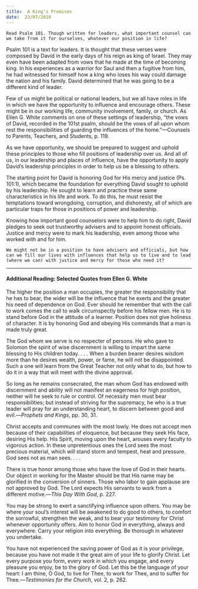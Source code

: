 ```yaml
---
title:  A King’s Promises
date:  23/07/2019
---
```


`Read Psalm 101. Though written for leaders, what important counsel can we take from it for ourselves, whatever our position in life?`

Psalm 101 is a text for leaders. It is thought that these verses were composed by David in the early days of his reign as king of Israel. They may even have been adapted from vows that he made at the time of becoming king. In his experiences as a warrior for Saul and then a fugitive from him, he had witnessed for himself how a king who loses his way could damage the nation and his family. David determined that he was going to be a different kind of leader.

Few of us might be political or national leaders, but we all have roles in life in which we have the opportunity to influence and encourage others. These might be in our working life, community involvement, family, or church. As Ellen G. White comments on one of these settings of leadership, “the vows of David, recorded in the 101st psalm, should be the vows of all upon whom rest the responsibilities of guarding the influences of the home.”—Counsels to Parents, Teachers, and Students, p. 119.

As we have opportunity, we should be prepared to suggest and uphold these principles to those who fill positions of leadership over us. And all of us, in our leadership and places of influence, have the opportunity to apply David’s leadership principles in order to help us be a blessing to others.

The starting point for David is honoring God for His mercy and justice (Ps. 101:1), which became the foundation for everything David sought to uphold by his leadership. He sought to learn and practice these same characteristics in his life and work. To do this, he must resist the temptations toward wrongdoing, corruption, and dishonesty, all of which are particular traps for those in positions of power and leadership.

Knowing how important good counselors were to help him to do right, David pledges to seek out trustworthy advisers and to appoint honest officials. Justice and mercy were to mark his leadership, even among those who worked with and for him.

`We might not be in a position to have advisers and officials, but how can we fill our lives with influences that help us to live and to lead (where we can) with justice and mercy for those who need it?`

---

#### Additional Reading: Selected Quotes from Ellen G. White

The higher the position a man occupies, the greater the responsibility that he has to bear, the wider will be the influence that he exerts and the greater his need of dependence on God. Ever should he remember that with the call to work comes the call to walk circumspectly before his fellow men. He is to stand before God in the attitude of a learner. Position does not give holiness of character. It is by honoring God and obeying His commands that a man is made truly great. 

The God whom we serve is no respecter of persons. He who gave to Solomon the spirit of wise discernment is willing to impart the same blessing to His children today. . . . When a burden bearer desires wisdom more than he desires wealth, power, or fame, he will not be disappointed. Such a one will learn from the Great Teacher not only what to do, but how to do it in a way that will meet with the divine approval. 

So long as he remains consecrated, the man whom God has endowed with discernment and ability will not manifest an eagerness for high position, neither will he seek to rule or control. Of necessity men must bear responsibilities; but instead of striving for the supremacy, he who is a true leader will pray for an understanding heart, to discern between good and evil.—_Prophets and Kings_, pp. 30, 31. 

Christ accepts and communes with the most lowly. He does not accept men because of their capabilities of eloquence, but because they seek His face, desiring His help. His Spirit, moving upon the heart, arouses every faculty to vigorous action. In these unpretentious ones the Lord sees the most precious material, which will stand storm and tempest, heat and pressure. God sees not as man sees. . . .  

There is true honor among those who have the love of God in their hearts. Our object in working for the Master should be that His name may be glorified in the conversion of sinners. Those who labor to gain applause are not approved by God. The Lord expects His servants to work from a different motive.—_This Day With God_, p. 227. 

You may be strong to exert a sanctifying influence upon others. You may be where your soul’s interest will be awakened to do good to others, to comfort the sorrowful, strengthen the weak, and to bear your testimony for Christ whenever opportunity offers. Aim to honor God in everything, always and everywhere. Carry your religion into everything. Be thorough in whatever you undertake. 

You have not experienced the saving power of God as it is your privilege, because you have not made it the great aim of your life to glorify Christ. Let every purpose you form, every work in which you engage, and every pleasure you enjoy, be to the glory of God. Let this be the language of your heart: I am thine, O God, to live for Thee, to work for Thee, and to suffer for Thee.—_Testimonies for the Church_, vol. 2, p. 262. 